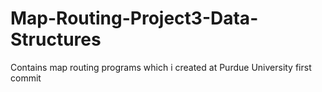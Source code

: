 # Map-Routing-Project3-Data-Structures
Contains map routing programs which i created at Purdue University
first commit
